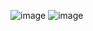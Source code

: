 ![image](https://github.com/swayamshreenanda20/airbnb-website-clone/assets/118578089/68a6f74c-5b0a-44a4-8fc1-50be2d6fa606)
![image](https://github.com/swayamshreenanda20/airbnb-website-clone/assets/118578089/fb86d73f-0619-4696-89be-f8474d786222)


